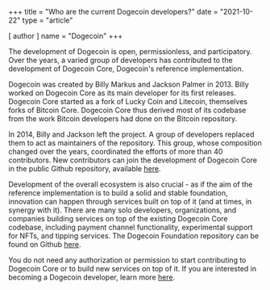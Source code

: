 +++
title = "Who are the current Dogecoin developers?"
date = "2021-10-22"
type = "article"

[ author ]
  name = "Dogecoin"
+++

The development of Dogecoin is open, permissionless, and participatory. Over the years, a varied group of developers has contributed to the development of Dogecoin Core, Dogecoin's reference implementation.  

Dogecoin was created by Billy Markus and Jackson Palmer in 2013. Billy worked on Dogecoin Core as its main developer for its first releases. Dogecoin Core started as a fork of Lucky Coin and Litecoin, themselves forks of Bitcoin Core. Dogecoin Core thus derived most of its codebase from the work Bitcoin developers had done on the Bitcoin repository.

In 2014, Billy and Jackson left the project. A group of developers replaced them to act as maintainers of the repository. This group, whose composition changed  over the years, coordinated the efforts of more than 40 contributors. New contributors can join the development of Dogecoin Core in the public Github repository, available [here](https://github.com/dogecoin/dogecoin). 

Development of the overall ecosystem is also crucial - as if the aim of the reference implementation is to build a solid and stable foundation, innovation can happen through services built on top of it (and at times, in synergy with it). There are many solo developers, organizations, and companies building services on top of the existing Dogecoin Core codebase, including payment channel functionality, experimental support for NFTs, and tipping services. The Dogecoin Foundation repository can be found on Github [here](https://github.com/dogecoinfoundation). 

You do not need any authorization or permission to start contributing to Dogecoin Core or to build new services on top of it. If you are interested in becoming a Dogecoin developer, learn more [here](/dogepedia/articles/becoming-a-dogecoin-developer).
